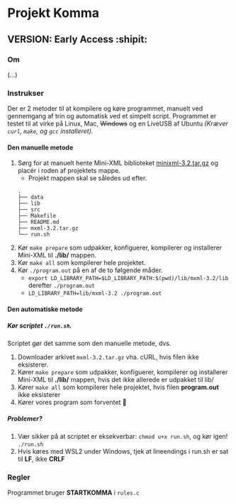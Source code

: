# Projekt Komma

## VERSION: Early Access :shipit:

### Om
(...)

### Instrukser
Der er 2 metoder til at kompilere og køre programmet, manuelt ved gennemgang af trin og automatisk ved et simpelt script.
Programmet er testet til at virke på Linux, Mac, ~~Windows~~ og en LiveUSB af Ubuntu _(Kræver `curl`, `make`, og `gcc` installeret)._

#### Den manuelle metode
1. Sørg for at manuelt hente Mini-XML biblioteket [minixml-3.2.tar.gz](https://github.com/michaelrsweet/mxml/releases/download/v3.2/mxml-3.2.tar.gz) og placér i roden af projektets mappe.
    - Projekt mappen skal se således ud efter.
    ```
    .
    ├── data
    ├── lib
    ├── src
    ├── Makefile
    ├── README.md
    ├── mxml-3.2.tar.gz
    └── run.sh
    ```
2. Kør `make prepare` som udpakker, konfiguerer, kompilerer og installerer Mini-XML til **./lib/** mappen.
3. Kør `make all` som kompilerer hele projektet.
4. Kør `./program.out` på en af de to følgende måder.
    - `export LD_LIBRARY_PATH=$LD_LIBRARY_PATH:$(pwd)/lib/mxml-3.2/lib` derefter `./program.out`
    - `LD_LIBRARY_PATH=lib/mxml-3.2 ./program.out`

#### Den automatiske metode
##### Kør scriptet `./run.sh`.
Scriptet gør det samme som den manuelle metode, dvs.
1. Downloader arkivet `mxml-3.2.tar.gz` vha. cURL, hvis filen ikke eksisterer.
2. Kører `make prepare` som udpakker, konfiguerer, kompilerer og installerer Mini-XML til **./lib/** mappen, hvis det ikke allerede er udpakket til lib/
3. Kører `make all` som kompilerer hele projektet, hvis filen **program.out** ikke eksisterer
4. Kører vores program som forventet :beers:

##### Problemer?
1. Vær sikker på at scriptet er eksekverbar: `chmod u+x run.sh`, og kør igen! `./run.sh`
2. Hvis køres med WSL2 under Windows, tjek at lineendings i run.sh er sat til **LF**, ikke **CRLF**

### Regler
Programmet bruger **STARTKOMMA** i `rules.c`
